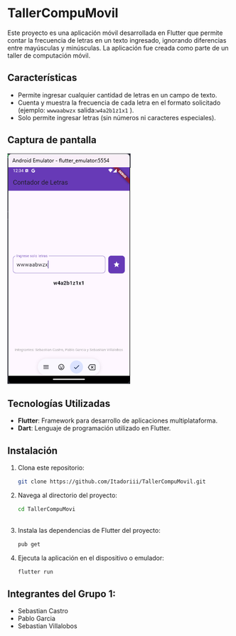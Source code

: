 # TallerCompuMovil

Este proyecto es una aplicación móvil desarrollada en Flutter que permite contar la frecuencia de letras en un texto ingresado, ignorando diferencias entre mayúsculas y minúsculas. La aplicación fue creada como parte de un taller de computación móvil.

## Características

- Permite ingresar cualquier cantidad de letras en un campo de texto.
- Cuenta y muestra la frecuencia de cada letra en el formato solicitado (ejemplo: `wwwaabwzx` salida:`w4a2b1z1x1` ).
- Solo permite ingresar letras (sin números ni caracteres especiales).

## Captura de pantalla

![Contador de Letras](screenshot.png)

## Tecnologías Utilizadas

- **Flutter**: Framework para desarrollo de aplicaciones multiplataforma.
- **Dart**: Lenguaje de programación utilizado en Flutter.

## Instalación

1. Clona este repositorio:
   ```bash
   git clone https://github.com/Itadoriii/TallerCompuMovil.git

2. Navega al directorio del proyecto:
   ```bash 
   cd TallerCompuMovi
    
3. Instala las dependencias de Flutter del proyecto:
   ```bash flutter 
   pub get

4. Ejecuta la aplicación en el dispositivo o emulador:
   ```bash 
   flutter run 

## Integrantes del Grupo 1: 
- Sebastian Castro
- Pablo Garcia
- Sebastian Villalobos